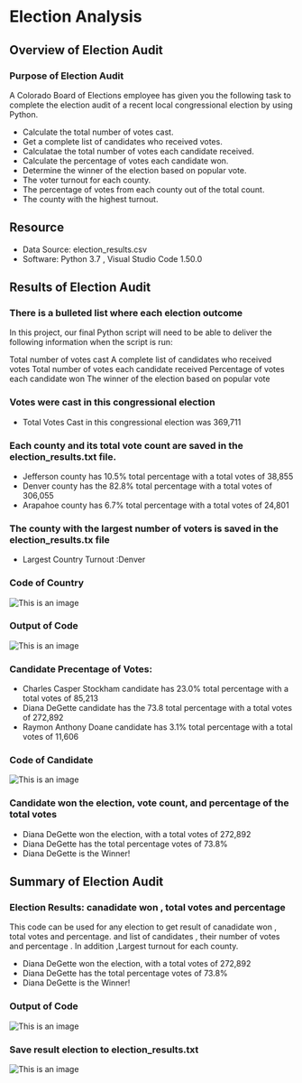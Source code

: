 # Election Analysis
## Overview of Election Audit 
### Purpose of Election Audit 

A Colorado Board of Elections employee has given you the following task to complete the election audit of a recent local congressional election by using  Python.

- Calculate the total number of votes cast.
- Get a complete list of candidates who received votes.
- Calculatae the total number of votes each candidate received.
- Calculate the percentage of votes each candidate won.
- Determine the winner of the election based on popular vote.
- The voter turnout for each county.
- The percentage of votes from each county out of the total count.
- The county with the highest turnout.

## Resource
- Data Source: election_results.csv
- Software: Python 3.7 , Visual Studio Code 1.50.0
 


## Results of Election Audit 
### There is a bulleted list where each election outcome

In this project, our final Python script will need to be able to deliver the following information when the script is run: 

Total number of votes cast
A complete list of candidates who received votes
Total number of votes each candidate received
Percentage of votes each candidate won
The winner of the election based on popular vote

### Votes were cast in this congressional election
- Total Votes Cast in this congressional election was 369,711
###  Each county and its total vote count are saved in the election_results.txt file.
- Jefferson county has 10.5% total percentage with a total votes of 38,855
- Denver county has the 82.8% total percentage with a total votes of 306,055
- Arapahoe county has 6.7% total percentage with a total votes of 24,801
###  The county with the largest number of voters is saved in the election_results.tx file
- Largest Country Turnout :Denver 
### Code of Country 
![This is an image](https://github.com/NadaAdem/Election_Analysis/blob/main/Resources/Code_country.png)
### Output of Code
![This is an image](https://github.com/NadaAdem/Election_Analysis/blob/main/Resources/Output-Election_Results.png)
### Candidate Precentage of Votes:
- Charles Casper Stockham candidate has 23.0% total percentage with a total votes of 85,213
- Diana DeGette candidate has the 73.8 total percentage with a total votes of 272,892
- Raymon Anthony Doane candidate has 3.1% total percentage with a total votes of 11,606
### Code of Candidate
![This is an image](https://github.com/NadaAdem/Election_Analysis/blob/main/Resources/Code_candidate.png )

### Candidate won the election,  vote count, and  percentage of the total votes
- Diana DeGette won the election, with a total votes of 272,892
- Diana DeGette has the total percentage votes of 73.8%
- Diana DeGette is the Winner!

## Summary of Election Audit 
###  Election Results: canadidate won , total votes and percentage
This code can be used for any election to get   result of canadidate won , total votes and percentage.
and  list of candidates , their number of votes  and percentage . In addition ,Largest  turnout for each county.

- Diana DeGette won the election, with a total votes of 272,892
- Diana DeGette has the total percentage votes of 73.8%
- Diana DeGette is the Winner!

### Output of Code
![This is an image](https://github.com/NadaAdem/Election_Analysis/blob/main/Resources/Output-Election_Results.png)

### Save result election  to  election_results.txt
![This is an image](https://github.com/NadaAdem/Election_Analysis/blob/main/Resources/Save_Election_Results.png )

